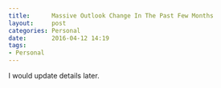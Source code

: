 ```yaml
---
title:      Massive Outlook Change In The Past Few Months
layout:     post
categories: Personal
date:       2016-04-12 14:19
tags:
- Personal
---
```


I would update details later.